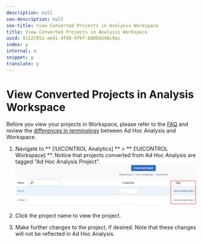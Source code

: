```yaml
---
description: null
seo-description: null
seo-title: View Converted Projects in Analysis Workspace
title: View Converted Projects in Analysis Workspace
uuid: 91227851-aed1-4f88-9fbf-b80bb548c9ac
index: y
internal: n
snippet: y
translate: y
---
```


# View Converted Projects in Analysis Workspace

Before you view your projects in Workspace, please refer to the [ FAQ](../../ad_hoc_analysis_bucket/aha2aw-overview/aha2aw_converter_faq.md#topic_8231595303AD403E9322645A63632D57) and review the [ differences in terminology](../../ad_hoc_analysis_bucket/aha2aw-overview/aha2aw_converter_faq.md#topic_8231595303AD403E9322645A63632D57) between Ad Hoc Analysis and Workspace. 

1. Navigate to ** [!UICONTROL  Analytics] ** > ** [!UICONTROL  Workspace] **. Notice that projects converted from Ad Hoc Analysis are tagged "Ad Hoc Analysis Project". ![](../../assets/view_aha_in_aw.png) 

1. Click the project name to view the project.
1. Make further changes to the project, if desired. Note that these changes will not be reflected in Ad Hoc Analysis.

